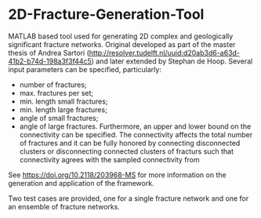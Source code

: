 # 2D-Fracture-Generation-Tool
MATLAB based tool used for generating 2D complex and geologically significant fracture networks. Original developed as part of the master thesis of Andrea Sartori (http://resolver.tudelft.nl/uuid:d20ab3d6-a63d-41b2-b74d-198a3f3f44c5) and later extended by Stephan de Hoop. Several input parameters can be specified, particularly:
- number of fractures;
- max. fractures per set;
- min. length small fractures;
- min. length large fractures;
- angle of small fractures;
- angle of large fractures.
Furthermore, an upper and lower bound on the connectivity can be specified. The connectivity affects the total number of fractures and it can be fully honored by connecting disconnected clusters or disconnecting connected clusters of fracturs such that connectivity agrees with the sampled connectivity from 

See https://doi.org/10.2118/203968-MS for more information on the generation and application of the framework.

Two test cases are provided, one for a single fracture network and one for an ensemble of fracture networks.
